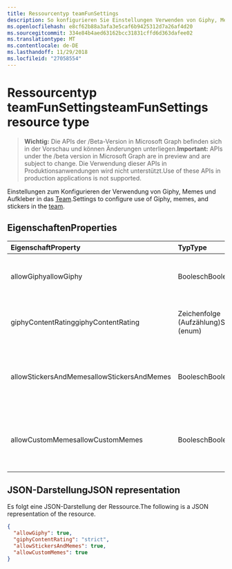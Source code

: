 ```yaml
---
title: Ressourcentyp teamFunSettings
description: So konfigurieren Sie Einstellungen Verwenden von Giphy, Memes und Aufkleber im Team.
ms.openlocfilehash: e8cf62b88a3afa3e5caf6b9425312d7a26af4d20
ms.sourcegitcommit: 334e84b4aed63162bcc31831cffd6d363dafee02
ms.translationtype: MT
ms.contentlocale: de-DE
ms.lasthandoff: 11/29/2018
ms.locfileid: "27058554"
---
```

# <a name="teamfunsettings-resource-type"></a><span data-ttu-id="aa6f7-103">Ressourcentyp teamFunSettings</span><span class="sxs-lookup"><span data-stu-id="aa6f7-103">teamFunSettings resource type</span></span>

> <span data-ttu-id="aa6f7-104">**Wichtig:** Die APIs der /Beta-Version in Microsoft Graph befinden sich in der Vorschau und können Änderungen unterliegen.</span><span class="sxs-lookup"><span data-stu-id="aa6f7-104">**Important:** APIs under the /beta version in Microsoft Graph are in preview and are subject to change.</span></span> <span data-ttu-id="aa6f7-105">Die Verwendung dieser APIs in Produktionsanwendungen wird nicht unterstützt.</span><span class="sxs-lookup"><span data-stu-id="aa6f7-105">Use of these APIs in production applications is not supported.</span></span>

<span data-ttu-id="aa6f7-106">Einstellungen zum Konfigurieren der Verwendung von Giphy, Memes und Aufkleber in das [Team](team.md).</span><span class="sxs-lookup"><span data-stu-id="aa6f7-106">Settings to configure use of Giphy, memes, and stickers in the [team](team.md).</span></span>

## <a name="properties"></a><span data-ttu-id="aa6f7-107">Eigenschaften</span><span class="sxs-lookup"><span data-stu-id="aa6f7-107">Properties</span></span>
| <span data-ttu-id="aa6f7-108">Eigenschaft</span><span class="sxs-lookup"><span data-stu-id="aa6f7-108">Property</span></span>     | <span data-ttu-id="aa6f7-109">Typ</span><span class="sxs-lookup"><span data-stu-id="aa6f7-109">Type</span></span>   |<span data-ttu-id="aa6f7-110">Beschreibung</span><span class="sxs-lookup"><span data-stu-id="aa6f7-110">Description</span></span>|
|:---------------|:--------|:----------|
|<span data-ttu-id="aa6f7-111">allowGiphy</span><span class="sxs-lookup"><span data-stu-id="aa6f7-111">allowGiphy</span></span>|<span data-ttu-id="aa6f7-112">Boolesch</span><span class="sxs-lookup"><span data-stu-id="aa6f7-112">Boolean</span></span>|<span data-ttu-id="aa6f7-113">Wenn auf "true" ermöglicht Giphy Verwendung festgelegt.</span><span class="sxs-lookup"><span data-stu-id="aa6f7-113">If set to true, enables Giphy use.</span></span>|
|<span data-ttu-id="aa6f7-114">giphyContentRating</span><span class="sxs-lookup"><span data-stu-id="aa6f7-114">giphyContentRating</span></span>|<span data-ttu-id="aa6f7-115">Zeichenfolge (Aufzählung)</span><span class="sxs-lookup"><span data-stu-id="aa6f7-115">String (enum)</span></span>|<span data-ttu-id="aa6f7-116">Giphy bewerten.</span><span class="sxs-lookup"><span data-stu-id="aa6f7-116">Giphy content rating.</span></span> <span data-ttu-id="aa6f7-117">Mögliche Werte sind: `moderate` und `strict`.</span><span class="sxs-lookup"><span data-stu-id="aa6f7-117">Possible values are: `moderate`, `strict`.</span></span>|
|<span data-ttu-id="aa6f7-118">allowStickersAndMemes</span><span class="sxs-lookup"><span data-stu-id="aa6f7-118">allowStickersAndMemes</span></span>|<span data-ttu-id="aa6f7-119">Boolesch</span><span class="sxs-lookup"><span data-stu-id="aa6f7-119">Boolean</span></span>|<span data-ttu-id="aa6f7-120">Wenn Festlegung auf "true" ermöglicht Benutzern das Aufkleber und Memes enthalten.</span><span class="sxs-lookup"><span data-stu-id="aa6f7-120">If set to true, enables users to include stickers and memes.</span></span>|
|<span data-ttu-id="aa6f7-121">allowCustomMemes</span><span class="sxs-lookup"><span data-stu-id="aa6f7-121">allowCustomMemes</span></span>|<span data-ttu-id="aa6f7-122">Boolesch</span><span class="sxs-lookup"><span data-stu-id="aa6f7-122">Boolean</span></span>|<span data-ttu-id="aa6f7-123">Wenn auf "true" ermöglicht Benutzern das Einschließen von benutzerdefinierten Memes festgelegt.</span><span class="sxs-lookup"><span data-stu-id="aa6f7-123">If set to true, enables users to include custom memes.</span></span>|

## <a name="json-representation"></a><span data-ttu-id="aa6f7-124">JSON-Darstellung</span><span class="sxs-lookup"><span data-stu-id="aa6f7-124">JSON representation</span></span>

<span data-ttu-id="aa6f7-125">Es folgt eine JSON-Darstellung der Ressource.</span><span class="sxs-lookup"><span data-stu-id="aa6f7-125">The following is a JSON representation of the resource.</span></span>

<!-- {
  "blockType": "resource",
  "@odata.type": "microsoft.graph.teamFunSettings"
}-->

```json
{
  "allowGiphy": true,
  "giphyContentRating": "strict",
  "allowStickersAndMemes": true,
  "allowCustomMemes": true
}
```

<!-- uuid: 8fcb5dbc-d5aa-4681-8e31-b001d5168d79
2015-10-25 14:57:30 UTC -->
<!-- {
  "type": "#page.annotation",
  "description": "team's funSettings resource",
  "keywords": "",
  "section": "documentation",
  "tocPath": ""
}-->
